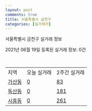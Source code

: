 ```yaml
---
layout: post
comments: true
title: 서울특별시 금천구
categories: [실거래가]
---
```


서울특별시 금천구 실거래 정보

2021년 06월 19일 등록된 실거래 정보: 0건

<script type="text/javascript">
  google.charts.load('current', {'packages':['corechart']});
  google.charts.setOnLoadCallback(drawChart);

  function drawChart() {
    var data = google.visualization.arrayToDataTable([['거래일', '매매', '전월세', '전매'], ['2021-02', 0, 8, 0], ['2021-03', 10, 43, 0], ['2021-04', 67, 107, 0], ['2021-05', 96, 134, 0], ['2021-06', 13, 47, 0]]);

    var options = {
      title: '최근 유형별 거래량 추이',
      legend: { position: 'bottom' }
    };

    var chart = new google.visualization.LineChart(document.getElementById('columnchart_material'));
    chart.draw(data, (options));
  }
</script>

<div id="columnchart_material" style="width: 450px; margin-left: -35px"></div>
<br>
<table class="sortable">
  <tr>
    <td>지역</td>
    <td>오늘 실거래</td>
    <td>2주간 실거래</td>
  </tr>

  
  <tr class="item">
    <td><a href="1154510100.html">가산동</a></td>
    <td><a href="1154510100.html">0</a></td>
    <td><a href="1154510100.html">83</a></td>
  </tr>
    

  <tr class="item">
    <td><a href="1154510200.html">독산동</a></td>
    <td><a href="1154510200.html">0</a></td>
    <td><a href="1154510200.html">181</a></td>
  </tr>
    

  <tr class="item">
    <td><a href="1154510300.html">시흥동</a></td>
    <td><a href="1154510300.html">0</a></td>
    <td><a href="1154510300.html">261</a></td>
  </tr>
    


</table>


    